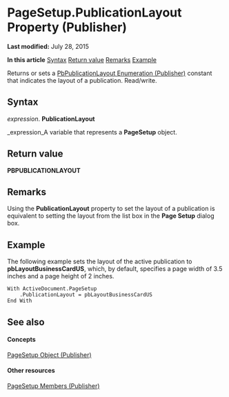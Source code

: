 
# PageSetup.PublicationLayout Property (Publisher)

 **Last modified:** July 28, 2015

 **In this article**
 [Syntax](#sectionSection0)
 [Return value](#sectionSection1)
 [Remarks](#sectionSection2)
 [Example](#sectionSection3)


Returns or sets a  [PbPublicationLayout Enumeration (Publisher)](8f43c884-d4cb-b2e2-ec24-804281d99107.md) constant that indicates the layout of a publication. Read/write.


## Syntax
<a name="sectionSection0"> </a>

 _expression_. **PublicationLayout**

 _expression_A variable that represents a  **PageSetup** object.


## Return value
<a name="sectionSection1"> </a>

 **PBPUBLICATIONLAYOUT**


## Remarks
<a name="sectionSection2"> </a>

Using the  **PublicationLayout** property to set the layout of a publication is equivalent to setting the layout from the list box in the **Page Setup** dialog box.


## Example
<a name="sectionSection3"> </a>

The following example sets the layout of the active publication to  **pbLayoutBusinessCardUS**, which, by default, specifies a page width of 3.5 inches and a page height of 2 inches.


```
With ActiveDocument.PageSetup
    .PublicationLayout = pbLayoutBusinessCardUS
End With

```


## See also
<a name="sectionSection3"> </a>


#### Concepts


 [PageSetup Object (Publisher)](23fe3235-88ea-ac93-6d7d-850298263046.md)
#### Other resources


 [PageSetup Members (Publisher)](72ff21ca-c4ca-5a28-f893-c327df8d61a2.md)
